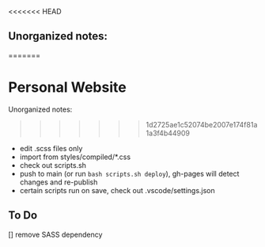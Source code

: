 <<<<<<< HEAD
## Unorganized notes:
=======
# Personal Website

Unorganized notes:
>>>>>>> 1d2725ae1c52074be2007e174f81a1a3f4b44909

- edit .scss files only
- import from styles/compiled/\*.css
- check out scripts.sh
- push to main (or run `bash scripts.sh deploy`), gh-pages will detect changes and re-publish
- certain scripts run on save, check out .vscode/settings.json

## To Do
[] remove SASS dependency
